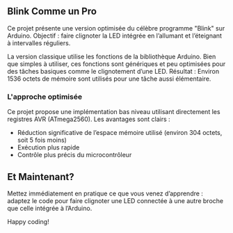 ## Blink Comme un Pro
Ce projet présente une version optimisée du célèbre programme "Blink" sur Arduino.
Objectif : faire clignoter la LED intégrée en l’allumant et l’éteignant à intervalles réguliers.

La version classique utilise les fonctions de la bibliothèque Arduino. Bien que simples à utiliser, ces fonctions sont génériques et peu optimisées pour des tâches basiques comme le clignotement d’une LED. Résultat :
Environ 1536 octets de mémoire sont utilisés pour une tâche aussi élémentaire.

### L'approche optimisée
Ce projet propose une implémentation bas niveau utilisant directement les registres AVR (ATmega2560).
Les avantages sont clairs :

- Réduction significative de l’espace mémoire utilisé (environ 304 octets, soit 5 fois moins)
- Exécution plus rapide
- Contrôle plus précis du microcontrôleur

## Et Maintenant?
Mettez immédiatement en pratique ce que vous venez d’apprendre :
adaptez le code pour faire clignoter une LED connectée à une autre broche que celle intégrée à l’Arduino.

Happy coding!
